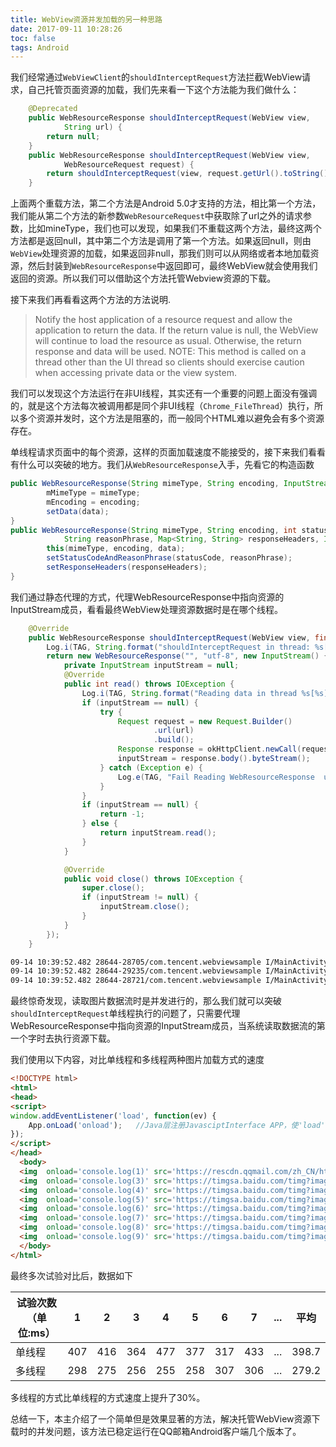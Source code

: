 ```yaml
---
title: WebView资源并发加载的另一种思路
date: 2017-09-11 10:28:26
toc: false
tags: Android
---
```


我们经常通过`WebViewClient`的`shouldInterceptRequest`方法拦截WebView请求，自己托管页面资源的加载，我们先来看一下这个方法能为我们做什么：

```java
    @Deprecated
    public WebResourceResponse shouldInterceptRequest(WebView view,
            String url) {
        return null;
    }
    public WebResourceResponse shouldInterceptRequest(WebView view,
            WebResourceRequest request) {
        return shouldInterceptRequest(view, request.getUrl().toString());
    }
```
上面两个重载方法，第二个方法是Android 5.0才支持的方法，相比第一个方法，我们能从第二个方法的新参数`WebResourceRequest`中获取除了url之外的请求参数，比如mineType，我们也可以发现，如果我们不重载这两个方法，最终这两个方法都是返回null，其中第二个方法是调用了第一个方法。如果返回null，则由`WebView`处理资源的加载，如果返回非null，那我们则可以从网络或者本地加载资源，然后封装到`WebResourceResponse`中返回即可，最终WebView就会使用我们返回的资源。所以我们可以借助这个方法托管Webview资源的下载。

接下来我们再看看这两个方法的方法说明.

> Notify the host application of a resource request and allow the application to return the data. If the return value is null, the WebView will continue to load the resource as usual. Otherwise, the return response and data will be used. NOTE: This method is called on a thread other than the UI thread so clients should exercise caution when accessing private data or the view system.

我们可以发现这个方法运行在非UI线程，其实还有一个重要的问题上面没有强调的，就是这个方法每次被调用都是同个非UI线程（`Chrome_FileThread`）执行，所以多个资源并发时，这个方法是阻塞的，而一般同个HTML难以避免会有多个资源存在。

单线程请求页面中的每个资源，这样的页面加载速度不能接受的，接下来我们看看有什么可以突破的地方。我们从`WebResourceResponse`入手，先看它的构造函数

```java
public WebResourceResponse(String mimeType, String encoding, InputStream data) {
        mMimeType = mimeType;
        mEncoding = encoding;
        setData(data);
}
public WebResourceResponse(String mimeType, String encoding, int statusCode,
            String reasonPhrase, Map<String, String> responseHeaders, InputStream data) {
        this(mimeType, encoding, data);
        setStatusCodeAndReasonPhrase(statusCode, reasonPhrase);
        setResponseHeaders(responseHeaders);
}
```
我们通过静态代理的方式，代理WebResourceResponse中指向资源的InputStream成员，看看最终WebView处理资源数据时是在哪个线程。


```java
    @Override
    public WebResourceResponse shouldInterceptRequest(WebView view, final String url) {
        Log.i(TAG, String.format("shouldInterceptRequest in thread: %s[%s]  url: %s", Thread.currentThread().getName(), Thread.currentThread().getId() + "", url));
        return new WebResourceResponse("", "utf-8", new InputStream() {
            private InputStream inputStream = null;
            @Override
            public int read() throws IOException {
                Log.i(TAG, String.format("Reading data in thread %s[%s] url  %s ", Thread.currentThread().getName(), Thread.currentThread().getId(), url));
                if (inputStream == null) {
                    try {
                        Request request = new Request.Builder()
                                .url(url)
                                .build();
                        Response response = okHttpClient.newCall(request).execute();
                        inputStream = response.body().byteStream();
                    } catch (Exception e) {
                        Log.e(TAG, "Fail Reading WebResourceResponse  url: " + url);
                    }
                }
                if (inputStream == null) {
                    return -1;
                } else {
                    return inputStream.read();
                }
            }

            @Override
            public void close() throws IOException {
                super.close();
                if (inputStream != null) {
                    inputStream.close();
                }
            }
        });
    }
```

```xml
09-14 10:39:52.482 28644-28705/com.tencent.webviewsample I/MainActivity: Reading data from Thread-4[11409] url is https://timgsa.baidu.com/timg?image&quality=80&size=b9999_10000&sec=1505545242&di=8a65cd2cf3995201b8028f853f592c35&imgtype=jpg&er=1&src=http%3A%2F%2Fh.hiphotos.baidu.com%2Fzhidao%2Fpic%2Fitem%2F060828381f30e9240ff2cd434c086e061d95f76a.jpg
09-14 10:39:52.482 28644-29235/com.tencent.webviewsample I/MainActivity: Reading data from Thread-7[11421] url is https://timgsa.baidu.com/timg?image&quality=80&size=b9999_10000&sec=1505545266&di=2eff701f8f336f6427bdd8a50321b016&imgtype=jpg&er=1&src=http%3A%2F%2Fscimg.jb51.net%2Fallimg%2F160131%2F14-1601311A539C3.jpg
09-14 10:39:52.482 28644-28721/com.tencent.webviewsample I/MainActivity: Reading data from Thread-6[11419] url is https://timgsa.baidu.com/timg?image&quality=80&size=b9999_10000&sec=1505544739&di=aab230dbfbc901260fc148e6e87ab059&imgtype=jpg&er=1&src=http%3A%2F%2Fimg3.redocn.com%2F20100521%2FRedocn_2010052023544076.jpg

```

最终惊奇发现，读取图片数据流时是并发进行的，那么我们就可以突破`shouldInterceptRequest`单线程执行的问题了，只需要代理WebResourceResponse中指向资源的InputStream成员，当系统读取数据流的第一个字时去执行资源下载。


我们使用以下内容，对比单线程和多线程两种图片加载方式的速度

```html
<!DOCTYPE html>
<html>  
<head>    
<script>    
window.addEventListener('load', function(ev) {      
	App.onLoad('onload');   //Java层注册JavasciptInterface APP，使'load'回调判断图片加载完毕
}); 
</script>  
</head> 
  <body>    
  <img  onload='console.log(1)' src='https://rescdn.qqmail.com/zh_CN/htmledition/images/webp/logo/qqmail/qqmail_logo_default_35h206ff1.png' />    
  <img  onload='console.log(3)' src='https://timgsa.baidu.com/timg?image&quality=80&size=b9999_10000&sec=1505544739&di=aab230dbfbc901260fc148e6e87ab059&imgtype=jpg&er=1&src=http%3A%2F%2Fimg3.redocn.com%2F20100521%2FRedocn_2010052023544076.jpg' />    
  <img  onload='console.log(4)' src='https://timgsa.baidu.com/timg?image&quality=80&size=b9999_10000&sec=1505545111&di=2d4fc96817efd328d2865bf4ac37559e&imgtype=jpg&er=1&src=http%3A%2F%2Fimg1.pconline.com.cn%2Fpiclib%2F200812%2F22%2Fbatch%2F1%2F19891%2F1229912689801kpqtgqzpxq.jpg'  />    
  <img  onload='console.log(5)' src='https://timgsa.baidu.com/timg?image&quality=80&size=b9999_10000&sec=1505545242&di=8a65cd2cf3995201b8028f853f592c35&imgtype=jpg&er=1&src=http%3A%2F%2Fh.hiphotos.baidu.com%2Fzhidao%2Fpic%2Fitem%2F060828381f30e9240ff2cd434c086e061d95f76a.jpg'  />    
  <img  onload='console.log(6)' src='https://timgsa.baidu.com/timg?image&quality=80&size=b9999_10000&sec=1505545266&di=2eff701f8f336f6427bdd8a50321b016&imgtype=jpg&er=1&src=http%3A%2F%2Fscimg.jb51.net%2Fallimg%2F160131%2F14-1601311A539C3.jpg'  />    
  <img  onload='console.log(7)' src='https://timgsa.baidu.com/timg?image&quality=80&size=b9999_10000&sec=1505545753&di=c72dc06135b35c589bf9fcfbce5ff7e1&imgtype=jpg&er=1&src=http%3A%2F%2Fimg2.niutuku.com%2Fdesk%2Fanime%2F4446%2F4446-8866.jpg'  />    
  <img  onload='console.log(8)' src='https://timgsa.baidu.com/timg?image&quality=80&size=b9999_10000&sec=1505545753&di=c72dc06135b35c589bf9fcfbce5ff7e1&imgtype=jpg&er=1&src=http%3A%2F%2Fimg2.niutuku.com%2Fdesk%2Fanime%2F4446%2F4446-8866.jpg'  />    
  <img  onload='console.log(9)' src='https://timgsa.baidu.com/timg?image&quality=80&size=b9999_10000&sec=1505545784&di=efb541bc5fe7807ea9097ebb5c21e756&imgtype=jpg&er=1&src=http%3A%2F%2Fscimg.jb51.net%2Fallimg%2F140404%2F10-140404220101L9.jpg'  /> 
  </body>
</html>
```

最终多次试验对比后，数据如下

试验次数（单位:ms）   |1  |2  |3  |4  |5  |6  |7  |...|平均|
---|---|---|---|---|---|---|---|---|---|
单线程|407|416|364|477|377|317|433|...|398.7|
多线程|298|275|256|255|258|307|306|...|279.2|

多线程的方式比单线程的方式速度上提升了30%。


总结一下，本主介绍了一个简单但是效果显著的方法，解决托管WebView资源下载时的并发问题，该方法已稳定运行在QQ邮箱Android客户端几个版本了。





